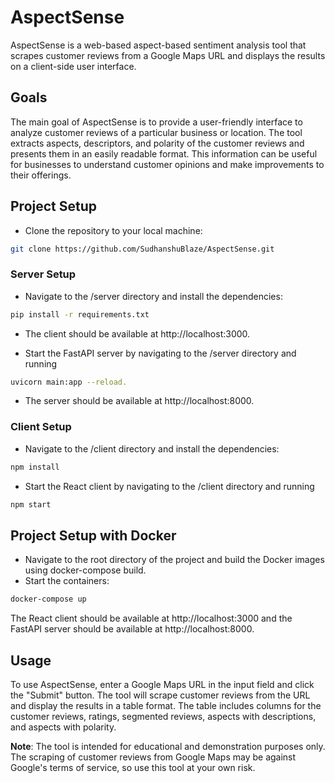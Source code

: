 # AspectSense

AspectSense is a web-based aspect-based sentiment analysis tool that scrapes customer reviews from a Google Maps URL and displays the results on a client-side user interface.

## Goals

The main goal of AspectSense is to provide a user-friendly interface to analyze customer reviews of a particular business or location. The tool extracts aspects, descriptors, and polarity of the customer reviews and presents them in an easily readable format. This information can be useful for businesses to understand customer opinions and make improvements to their offerings.

## Project Setup

- Clone the repository to your local machine:

```bash
git clone https://github.com/SudhanshuBlaze/AspectSense.git
```

### Server Setup

- Navigate to the /server directory and install the dependencies:

```bash
pip install -r requirements.txt
```

- The client should be available at http://localhost:3000.

- Start the FastAPI server by navigating to the /server directory and running

```bash
uvicorn main:app --reload.
```

- The server should be available at http://localhost:8000.

### Client Setup

- Navigate to the /client directory and install the dependencies:

```bash
npm install
```

- Start the React client by navigating to the /client directory and running

```bash
npm start
```

## Project Setup with Docker

- Navigate to the root directory of the project and build the Docker images using docker-compose build.
- Start the containers:

```bash
docker-compose up
```

The React client should be available at http://localhost:3000 and the FastAPI server should be available at http://localhost:8000.

## Usage

To use AspectSense, enter a Google Maps URL in the input field and click the "Submit" button. The tool will scrape customer reviews from the URL and display the results in a table format. The table includes columns for the customer reviews, ratings, segmented reviews, aspects with descriptions, and aspects with polarity.

**Note**: The tool is intended for educational and demonstration purposes only. The scraping of customer reviews from Google Maps may be against Google's terms of service, so use this tool at your own risk.
